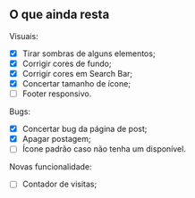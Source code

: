 ## O que ainda resta


Visuais:
- [x] Tirar sombras de alguns elementos;
- [x] Corrigir cores de fundo;
- [x] Corrigir cores em Search Bar;
- [x] Concertar tamanho de ícone;
- [ ] Footer responsivo.

Bugs:
- [X] Concertar bug da página de post;
- [X] Apagar postagem;
- [ ] Ícone padrão caso não tenha um disponível.

Novas funcionalidade:
- [ ] Contador de visitas;